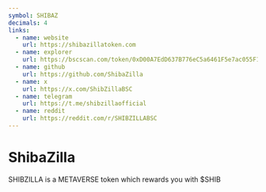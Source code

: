 ```yaml
---
symbol: SHIBAZ
decimals: 4
links:
  - name: website
    url: https://shibazillatoken.com
  - name: explorer
    url: https://bscscan.com/token/0xD00A7EdD637B776eC5a6461F5e7ac055F14a0C1E
  - name: github
    url: https://github.com/ShibaZilla
  - name: x
    url: https://x.com/ShibZillaBSC
  - name: telegram
    url: https://t.me/shibzillaofficial
  - name: reddit
    url: https://reddit.com/r/SHIBZILLABSC
---
```


# ShibaZilla

SHIBZILLA is a METAVERSE token which rewards you with $SHIB
